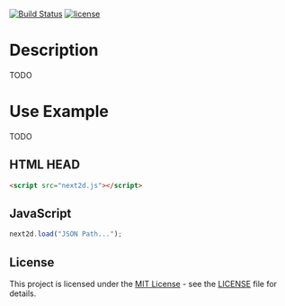[![Build Status](https://api.travis-ci.com/Next2D/Player.svg?branch=develop)](https://travis-ci.org/Next2D/Player)
[![license](https://img.shields.io/github/license/liyasthomas/banner.svg)](https://github.com/Next2D/Player/blob/main/LICENSE)

# Description
TODO

# Use Example
TODO

## HTML HEAD
```html
<script src="next2d.js"></script>
```

## JavaScript
```javascript
next2d.load("JSON Path...");
```

## License

This project is licensed under the [MIT License](https://opensource.org/licenses/MIT) - see the [LICENSE](LICENSE) file for details.